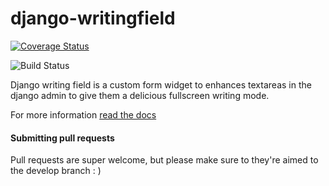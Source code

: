 # django-writingfield

[![Coverage Status](https://coveralls.io/repos/jamiecurle/django-writingfield/badge.png?branch=develop)](https://coveralls.io/r/jamiecurle/django-writingfield)

![Build Status](https://jenkins.curle.io/buildStatus/icon?job=django-writingfield-django-1.6.1)


Django writing field is a custom form widget to enhances textareas in the django admin to give them a delicious fullscreen writing mode.

For more information [read the docs](http://django-writingfield.readthedocs.org)

#### Submitting pull requests

Pull requests are super welcome, but please make sure to they're aimed
to the develop branch : ) 

